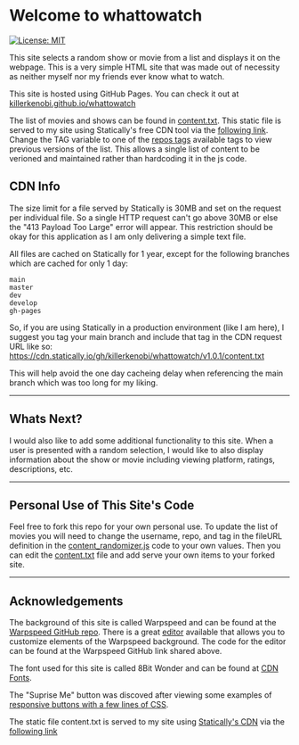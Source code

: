 # Welcome to whattowatch
[![License: MIT](https://img.shields.io/badge/License-MIT-yellow.svg)](https://opensource.org/licenses/MIT)

This site selects a random show or movie from a list and displays it on the webpage. This is a very simple HTML site that was made out of necessity as neither myself nor my friends ever know what to watch.

This site is hosted using GitHub Pages. You can check it out at [killerkenobi.github.io/whattowatch](https://killerkenobi.github.io/whattowatch/)

The list of movies and shows can be found in [content.txt](killerkenobi/whattowatch/content.txt). This static file is served to my site using Statically's free CDN tool via the [following link](https://cdn.statically.io/gh/killerkenobi/whattowatch/TAG/content.txt). Change the TAG variable to one of the [repos tags](https://github.com/killerkenobi/whattowatch/tags) available tags to view previous versions of the list. This allows a single list of content to be verioned and maintained rather than hardcoding it in the js code.

## CDN Info
The size limit for a file served by Statically is 30MB and set on the request per individual file. So a single HTTP request can't go above 30MB or else the "413 Payload Too Large" error will appear. This restriction should be okay for this application as I am only delivering a simple text file.

All files are cached on Statically for 1 year, except for the following branches which are cached for only 1 day:

    main
    master
    dev
    develop
    gh-pages

So, if you are using Statically in a production environment (like I am here), I suggest you tag your main branch and include that tag in the CDN request URL like so: https://cdn.statically.io/gh/killerkenobi/whattowatch/v1.0.1/content.txt

This will help avoid the one day cacheing delay when referencing the main branch which was too long for my liking.

---
## Whats Next?
I would also like to add some additional functionality to this site. When a user is presented with a random selection, I would like to also display information about the show or movie including viewing platform, ratings, descriptions, etc.

---
## Personal Use of This Site's Code
Feel free to fork this repo for your own personal use. To update the list of movies you will need to change the username, repo, and tag in the fileURL definition in the [content_randomizer.js](killerkenobi/whattowatch/js/content_randomizer.js) code to your own values. Then you can edit the [content.txt](killerkenobi/whattowatch/content.txt) file and add serve your own items to your forked site.

---
## Acknowledgements
The background of this site is called Warpspeed and can be found at the [Warpspeed GitHub repo](https://github.com/adolfintel/warpspeed/tree/master).
There is a great [editor](https://fdossena.com/?p=warpspeed/i.frag) available that allows you to customize elements of the Warpspeed background. The code for the editor can be found at the Warpspeed GitHub link shared above.

The font used for this site is called 8Bit Wonder and can be found at [CDN Fonts](https://www.cdnfonts.com/8bit-wonder.font).

The "Suprise Me" button was discoved after viewing some examples of [responsive buttons with a few lines of CSS](https://fdossena.com/?p=html5cool/buttons/i.frag).

The static file content.txt is served to my site using [Statically's CDN](https://statically.io/) via the [following link](https://cdn.statically.io/gh/killerkenobi/whattowatch/TAG/content.txt)